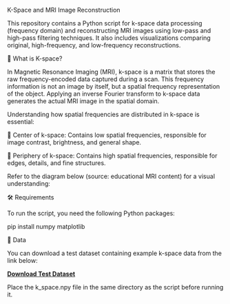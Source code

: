 K-Space  and MRI Image Reconstruction

This repository contains a Python script for  k-space data processing (frequency domain) and reconstructing MRI images using low-pass and high-pass filtering techniques. It also includes visualizations comparing original, high-frequency, and low-frequency reconstructions.

🔬 What is K-space?

In Magnetic Resonance Imaging (MRI), k-space is a matrix that stores the raw frequency-encoded data captured during a scan. This frequency information is not an image by itself, but a spatial frequency representation of the object. Applying an inverse Fourier transform to k-space data generates the actual MRI image in the spatial domain.

Understanding how spatial frequencies are distributed in k-space is essential:

🎯 Center of k-space: Contains low spatial frequencies, responsible for image contrast, brightness, and general shape.

🧠 Periphery of k-space: Contains high spatial frequencies, responsible for edges, details, and fine structures.

Refer to the diagram below (source: educational MRI content) for a visual understanding:

🛠 Requirements

To run the script, you need the following Python packages:

pip install numpy matplotlib

📁 Data

You can download a test dataset containing example k-space data from the link below:

**[Download Test Dataset](https://drive.google.com/drive/folders/14-C4XG2RXxJ6UIR2E59yeX-NDFvfbpIq?usp=sharing)**

Place the k_space.npy file in the same directory as the script before running it.

